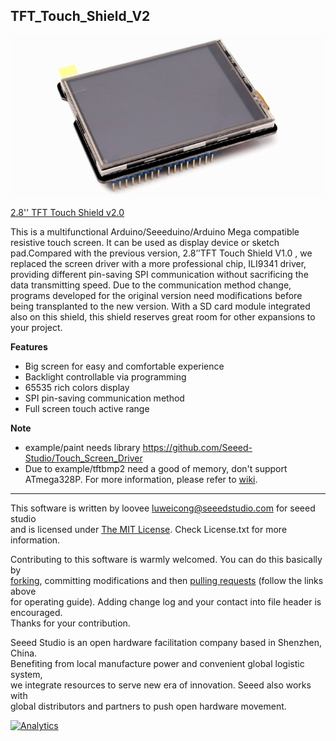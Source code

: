 TFT_Touch_Shield_V2
---------------------------------------------------------

![](https://raw.githubusercontent.com/SeeedDocument/TFT_Touch_Shield_V2/master/images/main.jpg)

[2.8'' TFT Touch Shield v2.0](http://wiki.seeedstudio.com/2.8inch_TFT_Touch_Shield_v2.0/)

This is a multifunctional Arduino/Seeeduino/Arduino Mega compatible resistive touch screen. It can be used as display device or sketch pad.Compared with the previous version, 2.8’’TFT Touch Shield V1.0 , we replaced the screen driver with a more professional chip, ILI9341 driver, providing different pin-saving SPI communication without sacrificing the data transmitting speed. Due to the communication method change, programs developed for the original version need modifications before being transplanted to the new version. With a SD card module integrated also on this shield, this shield reserves great room for other expansions to your project.


**Features**

- Big screen for easy and comfortable experience
- Backlight controllable via programming
- 65535 rich colors display
- SPI pin-saving communication method
- Full screen touch active range

**Note**

- example/paint needs library https://github.com/Seeed-Studio/Touch_Screen_Driver
- Due to example/tftbmp2 need a good of memory, don't support ATmega328P.
For more information, please refer to [wiki](http://wiki.seeedstudio.com/2.8inch_TFT_Touch_Shield_v2.0).

    
----


This software is written by loovee [luweicong@seeedstudio.com](luweicong@seeedstudio.com "luweicong@seeedstudio.com") for seeed studio<br>
and is licensed under [The MIT License](http://opensource.org/licenses/mit-license.php). Check License.txt for more information.<br>

Contributing to this software is warmly welcomed. You can do this basically by<br>
[forking](https://help.github.com/articles/fork-a-repo), committing modifications and then [pulling requests](https://help.github.com/articles/using-pull-requests) (follow the links above<br>
for operating guide). Adding change log and your contact into file header is encouraged.<br>
Thanks for your contribution.

Seeed Studio is an open hardware facilitation company based in Shenzhen, China. <br>
Benefiting from local manufacture power and convenient global logistic system, <br>
we integrate resources to serve new era of innovation. Seeed also works with <br>
global distributors and partners to push open hardware movement.<br>





[![Analytics](https://ga-beacon.appspot.com/UA-46589105-3/TFT_Touch_Shield_V2)](https://github.com/igrigorik/ga-beacon)

